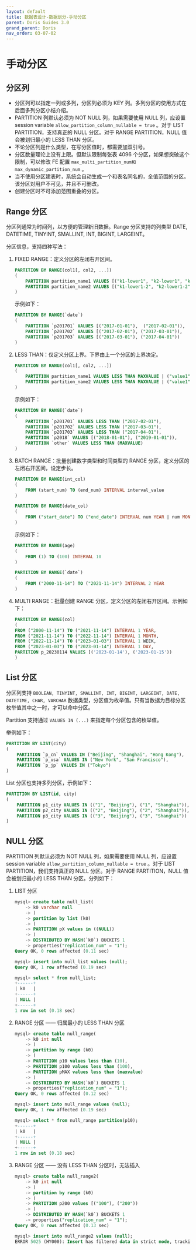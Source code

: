 ```yaml
---
layout: default
title: 数据表设计-数据划分-手动分区
parent: Doris Guides 3.0
grand_parent: Doris
nav_order: 03-07-02
---
```


# 手动分区
## 分区列
* 分区列可以指定一列或多列，分区列必须为 KEY 列。多列分区的使用方式在后面多列分区小结介绍。
* PARTITION 列默认必须为 NOT NULL 列，如果需要使用 NULL 列，应设置 session variable `allow_partition_column_nullable = true` 。对于 LIST PARTITION，支持真正的 NULL 分区。对于 RANGE PARTITION，NULL 值会被划归最小的 LESS THAN 分区。
* 不论分区列是什么类型，在写分区值时，都需要加双引号。
* 分区数量理论上没有上限。但默认限制每张表 4096 个分区，如果想突破这个限制，可以修改 FE 配置 `max_multi_partition_num和max_dynamic_partition_num` 。
* 当不使用分区建表时，系统会自动生成一个和表名同名的，全值范围的分区。该分区对用户不可见，并且不可删改。
* 创建分区时不可添加范围重叠的分区。

## Range 分区
分区列通常为时间列，以方便的管理新旧数据。Range 分区支持的列类型 DATE, DATETIME, TINYINT, SMALLINT, INT, BIGINT, LARGEINT。

分区信息，支持四种写法：
1. FIXED RANGE：定义分区的左闭右开区间。

    ```sql
    PARTITION BY RANGE(col1[, col2, ...]) 
    (
        PARTITION partition_name1 VALUES [("k1-lower1", "k2-lower1", "k3-lower1",...), ("k1-upper1", "k2-upper1", "k3-upper1", ...)),     
        PARTITION partition_name2 VALUES [("k1-lower1-2", "k2-lower1-2", ...), ("k1-upper1-2", MAXVALUE, ))
    )
    ``` 

    示例如下：

    ```sql
    PARTITION BY RANGE(`date`)
    (
        PARTITION `p201701` VALUES [("2017-01-01"),  ("2017-02-01")),
        PARTITION `p201702` VALUES [("2017-02-01"), ("2017-03-01")),
        PARTITION `p201703` VALUES [("2017-03-01"), ("2017-04-01"))
    )
    ```
2. LESS THAN：仅定义分区上界。下界由上一个分区的上界决定。

    ```sql
    PARTITION BY RANGE(col1[, col2, ...])   
    (
        PARTITION partition_name1 VALUES LESS THAN MAXVALUE | ("value1", "value2", ...),    
        PARTITION partition_name2 VALUES LESS THAN MAXVALUE | ("value1", "value2", ...)
    )
    ```

    示例如下：

    ```sql
    PARTITION BY RANGE(`date`)
    (
        PARTITION `p201701` VALUES LESS THAN ("2017-02-01"),
        PARTITION `p201702` VALUES LESS THAN ("2017-03-01"),
        PARTITION `p201703` VALUES LESS THAN ("2017-04-01"),
        PARTITION `p2018` VALUES [("2018-01-01"), ("2019-01-01")),
        PARTITION `other` VALUES LESS THAN (MAXVALUE)
    )
    ```
3. BATCH RANGE：批量创建数字类型和时间类型的 RANGE 分区，定义分区的左闭右开区间，设定步长。

    ```sql
    PARTITION BY RANGE(int_col)
    (
        FROM (start_num) TO (end_num) INTERVAL interval_value
    )

    PARTITION BY RANGE(date_col)      
    (
        FROM ("start_date") TO ("end_date") INTERVAL num YEAR | num MONTH | num WEEK | num DAY ｜ 1 HOUR
    )      
    ```

    示例如下：

    ```sql
    PARTITION BY RANGE(age)
    (
        FROM (1) TO (100) INTERVAL 10
    )

    PARTITION BY RANGE(`date`)
    (
        FROM ("2000-11-14") TO ("2021-11-14") INTERVAL 2 YEAR
    )
    ```
4. MULTI RANGE：批量创建 RANGE 分区，定义分区的左闭右开区间。示例如下：

    ```sql
    PARTITION BY RANGE(col)
    (
    FROM ("2000-11-14") TO ("2021-11-14") INTERVAL 1 YEAR,
    FROM ("2021-11-14") TO ("2022-11-14") INTERVAL 1 MONTH,
    FROM ("2022-11-14") TO ("2023-01-03") INTERVAL 1 WEEK,
    FROM ("2023-01-03") TO ("2023-01-14") INTERVAL 1 DAY,
    PARTITION p_20230114 VALUES [('2023-01-14'), ('2023-01-15'))
    )      
    ```    

## List 分区
分区列支持 `BOOLEAN, TINYINT, SMALLINT, INT, BIGINT, LARGEINT, DATE, DATETIME, CHAR, VARCHAR` 数据类型，分区值为枚举值。只有当数据为目标分区枚举值其中之一时，才可以命中分区。

Partition 支持通过 `VALUES IN (...)` 来指定每个分区包含的枚举值。

举例如下：

```sql
PARTITION BY LIST(city)
(
    PARTITION `p_cn` VALUES IN ("Beijing", "Shanghai", "Hong Kong"),
    PARTITION `p_usa` VALUES IN ("New York", "San Francisco"),
    PARTITION `p_jp` VALUES IN ("Tokyo")
)
``` 

List 分区也支持多列分区，示例如下：

```sql
PARTITION BY LIST(id, city)
(
    PARTITION p1_city VALUES IN (("1", "Beijing"), ("1", "Shanghai")),
    PARTITION p2_city VALUES IN (("2", "Beijing"), ("2", "Shanghai")),
    PARTITION p3_city VALUES IN (("3", "Beijing"), ("3", "Shanghai"))
)
```

## NULL 分区
PARTITION 列默认必须为 NOT NULL 列，如果需要使用 NULL 列，应设置 session variable `allow_partition_column_nullable = true` 。对于 LIST PARTITION，我们支持真正的 NULL 分区。对于 RANGE PARTITION，NULL 值会被划归最小的 LESS THAN 分区。分列如下：
1. LIST 分区

    ```sql
    mysql> create table null_list(
        -> k0 varchar null
        -> )
        -> partition by list (k0)
        -> (
        -> PARTITION pX values in ((NULL))
        -> )
        -> DISTRIBUTED BY HASH(`k0`) BUCKETS 1
        -> properties("replication_num" = "1");
    Query OK, 0 rows affected (0.11 sec)

    mysql> insert into null_list values (null);
    Query OK, 1 row affected (0.19 sec)

    mysql> select * from null_list;
    +------+
    | k0   |
    +------+
    | NULL |
    +------+
    1 row in set (0.18 sec)
    ```
2. RANGE 分区 —— 归属最小的 LESS THAN 分区

    ```sql
    mysql> create table null_range(
        -> k0 int null
        -> )
        -> partition by range (k0)
        -> (
        -> PARTITION p10 values less than (10),
        -> PARTITION p100 values less than (100),
        -> PARTITION pMAX values less than (maxvalue)
        -> )
        -> DISTRIBUTED BY HASH(`k0`) BUCKETS 1
        -> properties("replication_num" = "1");
    Query OK, 0 rows affected (0.12 sec)

    mysql> insert into null_range values (null);
    Query OK, 1 row affected (0.19 sec)

    mysql> select * from null_range partition(p10);
    +------+
    | k0   |
    +------+
    | NULL |
    +------+
    1 row in set (0.18 sec)
    ```
3. RANGE 分区 —— 没有 LESS THAN 分区时，无法插入

    ```sql
    mysql> create table null_range2(
        -> k0 int null
        -> )
        -> partition by range (k0)
        -> (
        -> PARTITION p200 values [("100"), ("200"))
        -> )
        -> DISTRIBUTED BY HASH(`k0`) BUCKETS 1
        -> properties("replication_num" = "1");
    Query OK, 0 rows affected (0.13 sec)

    mysql> insert into null_range2 values (null);
    ERROR 5025 (HY000): Insert has filtered data in strict mode, tracking_url=......
    ```